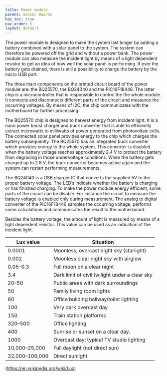 ```yaml
---
title: Power module
parent: Sensor Boards
has_toc: true
nav_order: 5
layout: default
---
```


The power module is designed to make the system last longer by adding a battery combined with a solar panel to the system. The system can therefore be powered off the grid and without a power bank. The power module can also measure the incident light by means of a light dependent resistor to get an idea of how well the solar panel is performing. If ever the battery gets drained, there is still a possibility to charge the battery by the micro USB port.

The three main components on the printed circuit board of the power module are: the BQ25570, the BQ24040 and the PIC16F18446. The latter chip is a microcontroller that is responsible to control the the whole module. It connects and disconnects different parts of the circuit and measures the occurring voltages. By means of I2C, the chip communicates with the motherboard for further processing.

The BQ25570 chip is designed to harvest energy from incident light. It is a nano power boost charger and buck converter that is able to efficiently extract microwatts to milliwatts of power generated from photovoltaic cells. The connected solar panel provides energy to the chip which charges the battery subsequently. The BQ25570 has an integrated buck converter which provides energy to the whole system. This converter is disabled when the battery voltage reaches approximately 2.4 V to protect the battery from degrading in those undervoltage conditions. When the battery gets charged up to 2.8 V, the buck converter becomes active again and the system can restart performing measurements.

The BQ24040 is a USB charger IC that converts the supplied 5V to the proper battery voltage. The LED’s indicate whether the battery is charging or has finished charging. 
To make the power module energy efficient, some parts of the circuit can be disable. For instance the circuit to measure the battery voltage is enabled only during measurement. The analog to digital converter of the PIC16F18446 samples the occurring voltage, performs some calculations and communicates the result to the motherboard. 

Besides the battery voltage, the amount of light is measured by means of a light dependent resistor. This value can be used as an indication of the incident light.


| Lux value      | Situation                                         |
|----------------|---------------------------------------------------|
| 0.0001         | Moonless, overcast night sky (starlight)          |
| 0.002          | Moonless clear night sky with airglow             |
| 0.05–0.3       | Full moon on a clear night                        |
| 3.4            | Dark limit of civil twilight under a clear sky    |
| 20–50          | Public areas with dark surroundings               |
| 50             | Family living room lights                         |
| 80             | Office building hallway/toilet lighting           |
| 100            | Very dark overcast day                            |
| 150            | Train station platforms                           |
| 320–500        | Office lighting                                   |
| 400            | Sunrise or sunset on a clear day.                 |
| 1000           | Overcast day; typical TV studio lighting          |
| 10,000–25,000  | Full daylight (not direct sun)                    |
| 32,000–100,000 | Direct sunlight                                   |

(https://en.wikipedia.org/wiki/Lux)
